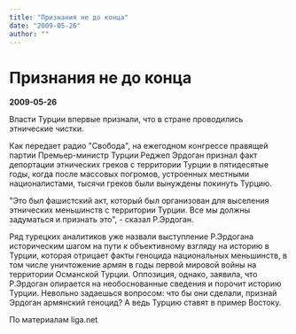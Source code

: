 ```yaml
---
title: "Признания не до конца"
date: "2009-05-26"
author: ""
---
```


# Признания не до конца

**2009-05-26** 

Власти Турции впервые признали, что в стране проводились этнические чистки.

Как передает радио "Свобода", на ежегодном конгрессе правящей партии Премьер-министр Турции Реджеп Эрдоган признал факт депортации этнических греков с территории Турции в пятидесятые годы, когда после массовых погромов, устроенных местными националистами, тысячи греков были вынуждены покинуть Турцию.

"Это был фашистский акт, который был организован для выселения этнических меньшинств с территории Турции. Все мы должны задуматься и признать это", - сказал Р.Эрдоган.

Ряд турецких аналитиков уже назвали выступление Р.Эрдогана историческим шагом на пути к объективному взгляду на историю в Турции, которая отрицает факты геноцида национальных меньшинств, в том числе уничтожение армян в годы первой мировой войны на территории Османской Турции. Оппозиция, однако, заявила, что Р.Эрдоган опирается на необоснованные сведения и порочит историю Турции. Невольно задаешься вопросом: что бы они сделали, признай Эрдоган армянский геноцид? А ведь Турцию ставят в пример Востоку.

По материалам liga.net